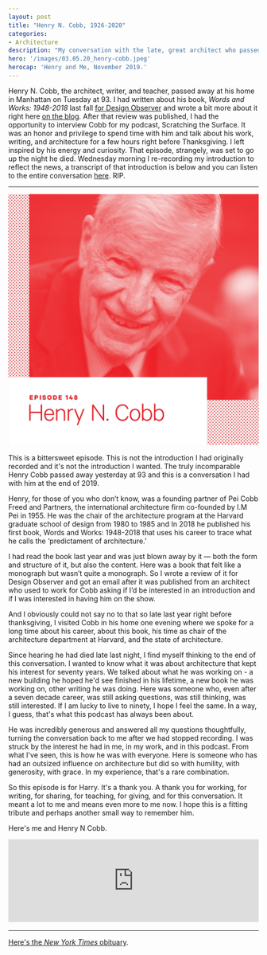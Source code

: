 ```yaml
---
layout: post
title: "Henry N. Cobb, 1926-2020"
categories:
- Architecture
description: "My conversation with the late, great architect who passed away this week at 93."
hero: '/images/03.05.20_henry-cobb.jpeg'
herocap: 'Henry and Me, November 2019.'
---
```


Henry N. Cobb, the architect, writer, and teacher, passed away at his home in Manhattan on Tuesday at 93. I had written about his book, *Words and Works: 1948-2018* last fall [for Design Observer](https://designobserver.com/feature/words-and-works/40113) and wrote a bit more about it right here [on the blog](https://www.jarrettfuller.blog/2019/09/henry-n-cobb/). After that review was published, I had the opportunity to interview Cobb for my podcast, Scratching the Surface. It was an honor and privilege to spend time with him and talk about his work, writing, and architecture for a few hours right before Thanksgiving. I left inspired by his energy and curiosity. That episode, strangely, was set to go up the night he died. Wednesday morning I re-recording my introduction to reflect the news, a transcript of that introduction is below and you can listen to the entire conversation [here](https://scratchingthesurface.fm/148-henry-cobb). RIP.


* * *

<img src="/images/03.05.20_henry-cobb-sts.jpg">

This is a bittersweet episode. This is not the introduction I had originally recorded and it's not the introduction I wanted. The truly incomparable Henry Cobb passed away yesterday at 93 and this is a conversation I had with him at the end of 2019.

Henry, for those of you who don’t know, was a founding partner of Pei Cobb Freed and Partners, the international architecture firm co-founded by I.M Pei in 1955. He was the chair of the architecture program at the Harvard graduate school of design from 1980 to 1985 and In 2018 he published his first book, Words and Works: 1948-2018 that uses his career to trace what he calls the ‘predictament of architecture.’

I had read the book last year and was just blown away by it — both the form and structure of it, but also the content. Here was a book that felt like a monograph but wasn’t quite a monograph. So I wrote a review of it for Design Observer and got an email after it was published from an architect who used to work for Cobb asking if I’d be interested in an introduction and if I was interested in having him on the show.

And I obviously could not say no to that so late last year right before thanksgiving, I visited Cobb in his home one evening where we spoke for a long time about his career, about this book, his time as chair of the architecture department at Harvard, and the state of architecture.

Since hearing he had died late last night, I find myself thinking to the end of this conversation. I wanted to know what it was about architecture that kept his interest for seventy years. We talked about what he was working on - a new building he hoped he'd see finished in his lifetime, a new book he was working on, other writing he was doing. Here was someone who, even after a seven decade career, was still asking questions, was still thinking, was still interested. If I am lucky to live to ninety, I hope I feel the same. In a way, I guess, that's what this podcast has always been about.

He was incredibly generous and answered all my questions thoughtfully, turning the conversation back to me after we had stopped recording. I was struck by the interest he had in me, in my work, and in this podcast. From what I've seen, this is how he was with everyone. Here is someone who has had an outsized influence on architecture but did so with humility, with generosity, with grace. In my experience, that's a rare combination.

So this episode is for Harry. It's a thank you. A thank you for working, for writing, for sharing, for teaching, for giving, and for this conversation. It meant a lot to me and means even more to me now. I hope this is a fitting tribute and perhaps another small way to remember him.

Here's me and Henry N Cobb.

<iframe width="100%" height="166" scrolling="no" frameborder="no" src="https://w.soundcloud.com/player/?url=https%3A//api.soundcloud.com/tracks/770877544&amp;color=e3282f&amp;hide_related=true&amp;show_comments=false"></iframe>

* * *

[Here's the *New York Times* obituary](https://www.nytimes.com/2020/03/04/arts/henry-cobb-dead.html).
